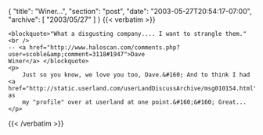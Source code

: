 {
  "title": "Winer...",
  "section": "post",
  "date": "2003-05-27T20:54:17-07:00",
  "archive": [
    "2003/05/27"
  ]
}
{{< verbatim >}}

    <blockquote>"What a disgusting company.... I want to strangle them."<br />
    -- <a href="http://www.haloscan.com/comments.php?user=scoble&amp;comment=3118#1947">Dave
    Winer</a> </blockquote> 
    <p>
        Just so you know, we love you too, Dave.&#160; And to think I had <a href="http://static.userland.com/userLandDiscussArchive/msg010154.html">this</a> as
        my "profile" over at userland at one point.&#160;&#160; Great...
    </p>

{{< /verbatim >}}
